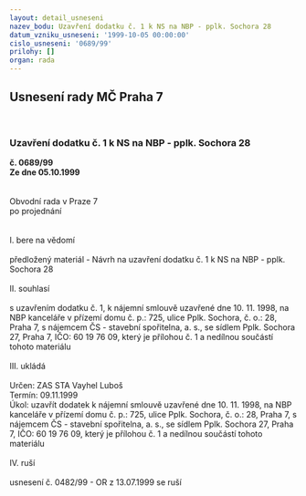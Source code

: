 ```yaml
---
layout: detail_usneseni
nazev_bodu: Uzavření dodatku č. 1 k NS na NBP - pplk. Sochora 28
datum_vzniku_usneseni: '1999-10-05 00:00:00'
cislo_usneseni: '0689/99'
prilohy: []
organ: rada
---
```

<div id="ucUsn_pList" class="usn">
	<span><h2>Usnesení rady MČ Praha 7 </h2>
<br></span><div class="standBody">
<span><h3>Uzavření dodatku č. 1 k NS na NBP - pplk. Sochora 28</h3></span><div class="center">
		<strong>č. 0689/99</strong><br>
	</div>
<div class="center">
		<strong>Ze dne 05.10.1999</strong><br><br>
	</div>
<br>Obvodní rada v Praze 7<br>po projednání<br><br><br>I.	bere na vědomí<br><br> předložený materiál - Návrh na uzavření dodatku č. 1 k NS na NBP - pplk. Sochora 28<br><br>II.	souhlasí <br><br>s uzavřením dodatku č. 1, k nájemní smlouvě uzavřené dne 10. 11. 1998, na NBP kanceláře v přízemí domu č. p.: 725, ulice Pplk. Sochora, č. o.: 28, Praha 7, s nájemcem ČS - stavební spořitelna, a. s., se sídlem Pplk. Sochora 27, Praha 7, IČO: 60 19 76 09, který je přílohou č. 1 a nedílnou součástí tohoto materiálu<br><br>III.	ukládá <br><br> Určen:	     	ZAS STA Vayhel Luboš<br>Termín: 09.11.1999<br>Úkol:	uzavřít dodatek k nájemní smlouvě uzavřené dne 10. 11. 1998, na NBP kanceláře v přízemí domu č. p.: 725, ulice Pplk. Sochora, č. o.: 28, Praha 7, s nájemcem ČS - stavební spořitelna, a. s., se sídlem Pplk. Sochora 27, Praha 7, IČO: 60 19 76 09, který je přílohou č. 1 a nedílnou součástí tohoto materiálu <br> <br>IV.	ruší <br><br>usnesení č. 0482/99 - OR z 13.07.1999 se ruší<br>
</div>
</div>